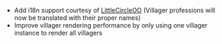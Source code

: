 * Add i18n support courtesy of [LittleCircleOO](https://github.com/Mrbysco/EMIProfessions/pull/2) (Villager professions will now be translated with their proper names)
* Improve villager rendering performance by only using one villager instance to render all villagers